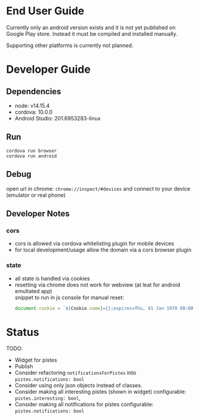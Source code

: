# End User Guide
Currently only an android version exists and it is not yet published on Google Play store. Instead it must be compiled and installed manually.

Supporting other platforms is currently not planned.

# Developer Guide

## Dependencies
* node: v14.15.4
* cordova: 10.0.0
* Android Studio: 201.6953283-linux

## Run

`cordova run browser`\
`cordova run android`

## Debug

open url in chrome: `chrome://inspect/#devices` and connect to your device (emulator or real phone)

## Developer Notes
### cors
* cors is allowed via cordova whitelisting plugin for mobile devices
* for local development/usage allow the domain via a cors browser plugin
### state
* all state is handled via cookies
* resetting via chrome does not work for webview (at leat for android emultated app)\
  snippet to run in js console for manual reset:
  ```js
  document.cookie = `${Cookie.name}={};expires=Thu, 01 Jan 1970 00:00:00 GMT;path=<${Cookie.path}`;
  ```

# Status

TODO:
* Widget for pistes
* Publish
* Consider refactoring `notificationsForPistes` into `pistes.notifications: bool`
* Consider using only json objects instead of classes.
* Consider making all interesting pistes (shown in widget) configurable: `pistes.interesting: bool`,
* Consider making all notifications for pistes configurable: `pistes.notifications: bool`
